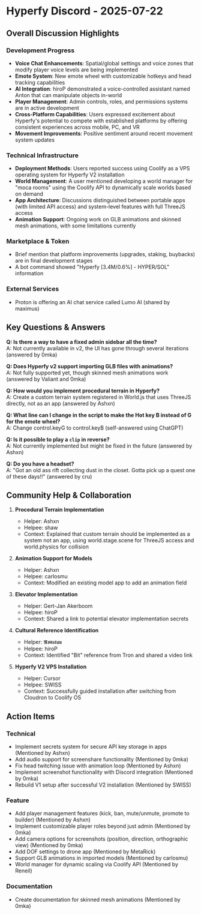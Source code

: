 # Hyperfy Discord - 2025-07-22

## Overall Discussion Highlights

### Development Progress
- **Voice Chat Enhancements**: Spatial/global settings and voice zones that modify player voice levels are being implemented
- **Emote System**: New emote wheel with customizable hotkeys and head tracking capabilities
- **AI Integration**: hiroP demonstrated a voice-controlled assistant named Anton that can manipulate objects in-world
- **Player Management**: Admin controls, roles, and permissions systems are in active development
- **Cross-Platform Capabilities**: Users expressed excitement about Hyperfy's potential to compete with established platforms by offering consistent experiences across mobile, PC, and VR
- **Movement Improvements**: Positive sentiment around recent movement system updates

### Technical Infrastructure
- **Deployment Methods**: Users reported success using Coolify as a VPS operating system for Hyperfy V2 installation
- **World Management**: A user mentioned developing a world manager for "moca rooms" using the Coolify API to dynamically scale worlds based on demand
- **App Architecture**: Discussions distinguished between portable apps (with limited API access) and system-level features with full ThreeJS access
- **Animation Support**: Ongoing work on GLB animations and skinned mesh animations, with some limitations currently

### Marketplace & Token
- Brief mention that platform improvements (upgrades, staking, buybacks) are in final development stages
- A bot command showed "Hyperfy [3.4M/0.6%] - HYPER/SOL" information

### External Services
- Proton is offering an AI chat service called Lumo AI (shared by maximus)

## Key Questions & Answers

**Q: Is there a way to have a fixed admin sidebar all the time?**  
A: Not currently available in v2, the UI has gone through several iterations (answered by 0mka)

**Q: Does Hyperfy v2 support importing GLB files with animations?**  
A: Not fully supported yet, though skinned mesh animations work (answered by Valiant and 0mka)

**Q: How would you implement procedural terrain in Hyperfy?**  
A: Create a custom terrain system registered in World.js that uses ThreeJS directly, not as an app (answered by Ashxn)

**Q: What line can I change in the script to make the Hot key B instead of G for the emote wheel?**  
A: Change control.keyG to control.keyB (self-answered using ChatGPT)

**Q: Is it possible to play a `clip` in reverse?**  
A: Not currently implemented but might be fixed in the future (answered by Ashxn)

**Q: Do you have a headset?**  
A: "Got an old ass rift collecting dust in the closet. Gotta pick up a quest one of these days!!" (answered by cru)

## Community Help & Collaboration

1. **Procedural Terrain Implementation**
   - Helper: Ashxn
   - Helpee: shaw
   - Context: Explained that custom terrain should be implemented as a system not an app, using world.stage.scene for ThreeJS access and world.physics for collision

2. **Animation Support for Models**
   - Helper: Ashxn
   - Helpee: carlosmu
   - Context: Modified an existing model app to add an animation field

3. **Elevator Implementation**
   - Helper: Gert-Jan Akerboom
   - Helpee: hiroP
   - Context: Shared a link to potential elevator implementation secrets

4. **Cultural Reference Identification**
   - Helper: 𝕽𝖔𝖚𝖘𝖙𝖆𝖓
   - Helpee: hiroP
   - Context: Identified "Bit" reference from Tron and shared a video link

5. **Hyperfy V2 VPS Installation**
   - Helper: Cursor
   - Helpee: SWISS
   - Context: Successfully guided installation after switching from Cloudron to Coolify OS

## Action Items

### Technical
- Implement secrets system for secure API key storage in apps (Mentioned by Ashxn)
- Add audio support for screenshare functionality (Mentioned by 0mka)
- Fix head twitching issue with animation loop (Mentioned by Ashxn)
- Implement screenshot functionality with Discord integration (Mentioned by 0mka)
- Rebuild V1 setup after successful V2 installation (Mentioned by SWISS)

### Feature
- Add player management features (kick, ban, mute/unmute, promote to builder) (Mentioned by Ashxn)
- Implement customizable player roles beyond just admin (Mentioned by 0mka)
- Add camera options for screenshots (position, direction, orthographic view) (Mentioned by 0mka)
- Add DOF settings to drone app (Mentioned by MetaRick)
- Support GLB animations in imported models (Mentioned by carlosmu)
- World manager for dynamic scaling via Coolify API (Mentioned by Reneil)

### Documentation
- Create documentation for skinned mesh animations (Mentioned by 0mka)